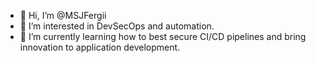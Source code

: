 - 👋 Hi, I’m @MSJFergii
- 👀 I’m interested in DevSecOps and automation.
- 🌱 I’m currently learning how to best secure CI/CD pipelines and bring innovation to application development.

<!---
MSJFergii/MSJFergii is a ✨ special ✨ repository because its `README.md` (this file) appears on your GitHub profile.
You can click the Preview link to take a look at your changes.
--->
